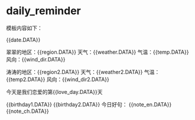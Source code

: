 # daily_reminder

模板内容如下：

{{date.DATA}} 

翠翠的地区：{{region.DATA}} 
天气：{{weather.DATA}} 
气温：{{temp.DATA}} 
风向：{{wind_dir.DATA}} 

涛涛的地区：{{region2.DATA}} 
天气：{{weather2.DATA}} 
气温：{{temp2.DATA}} 
风向：{{wind_dir2.DATA}} 

今天是我们恋爱的第{{love_day.DATA}}天 

{{birthday1.DATA}} 
{{birthday2.DATA}}
今日好句：
{{note_en.DATA}} 
{{note_ch.DATA}}

